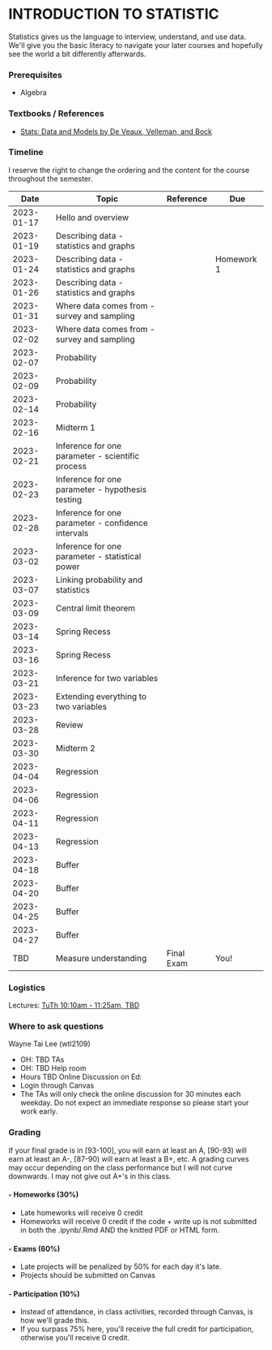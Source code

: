 # INTRODUCTION TO STATISTIC

Statistics gives us the language to interview, understand, and use data.
We'll give you the basic literacy to navigate your later courses and hopefully
see the world a bit differently afterwards.

### Prerequisites
- Algebra

### Textbooks / References
- [Stats: Data and Models by De Veaux, Velleman, and Bock](https://clio.columbia.edu/catalog/8610380)


### Timeline
I reserve the right to change the ordering and the content for the course throughout the semester.

|Date|Topic|Reference|Due|
|---|---|---|---|
|2023-01-17|Hello and overview|||
|2023-01-19|Describing data - statistics and graphs|||
|2023-01-24|Describing data - statistics and graphs||Homework 1|
|2023-01-26|Describing data - statistics and graphs|||
|2023-01-31|Where data comes from - survey and sampling|||
|2023-02-02|Where data comes from - survey and sampling|||
|2023-02-07|Probability|||
|2023-02-09|Probability|||
|2023-02-14|Probability|||
|2023-02-16|Midterm 1|||
|2023-02-21|Inference for one parameter - scientific process|||
|2023-02-23|Inference for one parameter - hypothesis testing|||
|2023-02-28|Inference for one parameter - confidence intervals|||
|2023-03-02|Inference for one parameter - statistical power|||
|2023-03-07|Linking probability and statistics|||
|2023-03-09|Central limit theorem|||
|2023-03-14|Spring Recess|||
|2023-03-16|Spring Recess|||
|2023-03-21|Inference for two variables|||
|2023-03-23|Extending everything to two variables|||
|2023-03-28|Review|||
|2023-03-30|Midterm 2|||
|2023-04-04|Regression|||
|2023-04-06|Regression|||
|2023-04-11|Regression|||
|2023-04-13|Regression|||
|2023-04-18|Buffer|||
|2023-04-20|Buffer|||
|2023-04-25|Buffer|||
|2023-04-27|Buffer|||
|TBD|Measure understanding|Final Exam|You!|

### Logistics
Lectures:
  [TuTh 10:10am - 11:25am,  TBD](https://vergil.registrar.columbia.edu/#/courses/APPLIED%20DATA%20MINING)

### Where to ask questions

Wayne Tai Lee (wtl2109)
  - OH: TBD
TAs
  - OH: TBD
Help room
  - Hours TBD
Online Discussion on Ed:
  - Login through Canvas
  - The TAs will only check the online discussion for 30 minutes each weekday. Do not expect an immediate response so please start your work early.


### Grading
If your final grade is in [93-100], you will earn at least an A, [90-93) will earn at least an A-, [87-90) will earn at least a B+, etc. A grading curves may occur depending on the class performance but I will not curve downwards. I may not give out A+'s in this class.

#### - Homeworks (30%)
  - Late homeworks will receive 0 credit
  - Homeworks will receive 0 credit if the code + write up is not submitted in both the .ipynb/.Rmd AND the knitted PDF or HTML form.
#### - Exams (60%)
  - Late projects will be penalized by 50% for each day it's late.
  - Projects should be submitted on Canvas
#### - Participation (10%)
  - Instead of attendance, in class activities, recorded through Canvas, is how we'll grade this.
  - If you surpass 75% here, you'll receive the full credit for participation, otherwise you'll receive 0 credit.